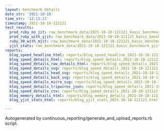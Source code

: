 ```yaml
---
layout: benchmark_details
date_str: '2021-10-18'
time_str: '12:11:21'
timestamp: 2021-10-18-121121
test_results:
  prod_ruby_no_jit: raw_benchmark_data/2021-10-18-121121_basic_benchmark_prod_ruby_no_jit.json
  prod_ruby_with_yjit: raw_benchmark_data/2021-10-18-121121_basic_benchmark_prod_ruby_with_yjit.json
  ruby_30_with_mjit: raw_benchmark_data/2021-10-18-121121_basic_benchmark_ruby_30_with_mjit.json
  yjit_stats: raw_benchmark_data/2021-10-18-121121_basic_benchmark_yjit_stats.json
reports:
  blog_speed_headline_html: reports/blog_speed_headline_2021-10-18-121121.html
  blog_speed_details_html: reports/blog_speed_details_2021-10-18-121121.html
  blog_speed_details_raw_details_html: reports/blog_speed_details_2021-10-18-121121.raw_details.html
  blog_speed_details_svg: reports/blog_speed_details_2021-10-18-121121.svg
  blog_speed_details_head_svg: reports/blog_speed_details_2021-10-18-121121.head.svg
  blog_speed_details_back_svg: reports/blog_speed_details_2021-10-18-121121.back.svg
  blog_speed_details_micro_svg: reports/blog_speed_details_2021-10-18-121121.micro.svg
  blog_speed_details_tripwires_json: reports/blog_speed_details_2021-10-18-121121.tripwires.json
  blog_speed_details_csv: reports/blog_speed_details_2021-10-18-121121.csv
  blog_memory_details_html: reports/blog_memory_details_2021-10-18-121121.html
  blog_yjit_stats_html: reports/blog_yjit_stats_2021-10-18-121121.html

---
```

Autogenerated by continuous_reporting/generate_and_upload_reports.rb script.
